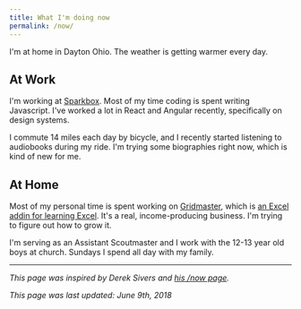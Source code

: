 ```yaml
---
title: What I'm doing now
permalink: /now/
---
```


I'm at home in Dayton Ohio. The weather is getting warmer every day.

## At Work

I'm working at [Sparkbox](https://seesparkbox.com/). Most of my time coding is spent writing Javascript. I've worked a lot in React and Angular recently, specifically on design systems.

I commute 14 miles each day by bicycle, and I recently started listening to audiobooks during my ride. I'm trying some biographies right now, which is kind of new for me.

## At Home

Most of my personal time is spent working on [Gridmaster](https://gridmaster.io), which is [an Excel addin for learning Excel](https://gridmaster.io/). It's a real, income-producing business. I'm trying to figure out how to grow it.

I'm serving as an Assistant Scoutmaster and I work with the 12-13 year old boys at church. Sundays I spend all day with my family.

---

_This page was inspired by Derek Sivers and [his /now page](https://sivers.org/now)._

_This page was last updated: June 9th, 2018_
